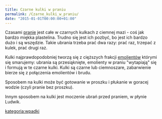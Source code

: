```yaml
---
title: Czarne kulki w praniu
permalink: /Czarne_kulki_w_praniu/
date: "2015-01-01T00:00:00+01:00"
---
```


Czasami [pranie](/atopedia/Pranie "wikilink") jest całe w czarnych kulkach z ciemnej mazi - coś jak bardzo miękka plastelina. Trudno się jest ich pozbyć, bo jest ich bardzo dużo i są wszędzie. Takie ubrania trzeba prać dwa razy: prać raz, trzepać z kulek, prać drugi raz.

Kulki najprawdopodobniej tworzą się z cięższych frakcji [emolientów](/atopedia/Emolienty "wikilink") którymi się smarujemy: ubrania są przesiąknięte, emolienty w praniu "wytapiają" się i formują w te czarne kulki. Kulki są czarne lub ciemnoszare, zabarwienie bierze się z połączenia emolientów i brudu.

Sposobem na kulki może być gotowanie w proszku i płukanie w goracej wodzie (czyli pranie bez proszku).

Innym sposobem na kulki jest moczenie ubrań przed praniem, w płynie Ludwik.

[kategoria:wpadki](/atopedia/kategoria:wpadki "wikilink")